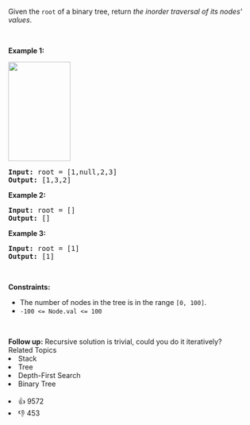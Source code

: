 <p>Given the <code>root</code> of a binary tree, return <em>the inorder traversal of its nodes' values</em>.</p>

<p>&nbsp;</p> 
<p><strong>Example 1:</strong></p> 
<img alt="" src="https://assets.leetcode.com/uploads/2020/09/15/inorder_1.jpg" style="width: 125px; height: 200px;" /> 
<pre>
<strong>Input:</strong> root = [1,null,2,3]
<strong>Output:</strong> [1,3,2]
</pre>

<p><strong>Example 2:</strong></p>

<pre>
<strong>Input:</strong> root = []
<strong>Output:</strong> []
</pre>

<p><strong>Example 3:</strong></p>

<pre>
<strong>Input:</strong> root = [1]
<strong>Output:</strong> [1]
</pre>

<p>&nbsp;</p> 
<p><strong>Constraints:</strong></p>

<ul> 
 <li>The number of nodes in the tree is in the range <code>[0, 100]</code>.</li> 
 <li><code>-100 &lt;= Node.val &lt;= 100</code></li> 
</ul>

<p>&nbsp;</p> 
<strong>Follow up:</strong> Recursive solution is trivial, could you do it iteratively?

<div><div>Related Topics</div><div><li>Stack</li><li>Tree</li><li>Depth-First Search</li><li>Binary Tree</li></div></div><br><div><li>👍 9572</li><li>👎 453</li></div>